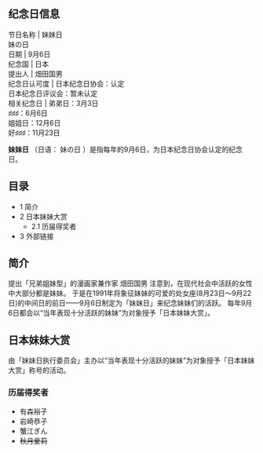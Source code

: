 **纪念日信息**  
---  
节日名称  |  妹妹日   
妹の日  
日期  |  9月6日   
纪念国  |  日本   
提出人  |  畑田国男   
纪念日认可度  |  日本纪念日协会：认定   
日本纪念日评议会：暂未认定  
相关纪念日  |  弟弟日：3月3日   
♯♯♯：6月6日  
姐姐日：12月6日  
好♯♯♯：11月23日  
  
**妹妹日** （日语：  妹の日  ）是指每年的9月6日，为日本纪念日协会认定的纪念日。

##  目录

  * 1  简介 
  * 2  日本妹妹大赏 
    * 2.1  历届得奖者 
  * 3  外部链接 

##  简介

提出「兄弟姐妹型」的漫画家兼作家  畑田国男  注意到，在现代社会中活跃的女性中大部分都是妹妹。
于是在1991年将象征妹妹的可爱的处女座(8月23日～9月22日)的中间日的前日——9月6日制定为「妹妹日」来纪念妹妹们的活跃。
每年9月6日都会以“当年表现十分活跃的妹妹”为对象授予「日本妹妹大赏」。

##  日本妹妹大赏

由「妹妹日执行委员会」主办以“当年表现十分活跃的妹妹”为对象授予「日本妹妹大赏」称号的活动。

###  历届得奖者

  * 有森裕子 
  * 岩崎恭子 
  * 蟹江ぎん 
  * ~~秋月爱莉~~